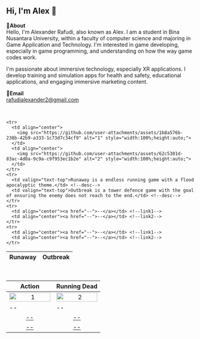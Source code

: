 Hi, I'm Alex 👋
---
**📌About** <br>
Hello, I'm Alexander Rafudi, also known as Alex. I am a student in Bina Nusantara University, within a faculty of computer science and majoring in Game Application and Technology.
I'm interested in game developing, especially in game programming, and understanding on how the way game codes work.

I'm passionate about immersive technology, especially XR applications. I develop training and simulation apps for health and safety, educational applications, and engaging immersive marketing content.

**📩Email** <br>
rafudialexander2@gmail.com

<br>

<table width="100%">
  <thead>
    <tr>
      <th width="50%" align="center"><a>Runaway</a></th> <!--tittle-->
      <th width="50%" align="center"><a>Outbreak</a></th> <!--tittle-->
    </tr>
  </thead>
  <tbody>


    <tr>
      <td align="center">
        <img src="https://github.com/user-attachments/assets/1b8a576b-238b-42b9-a333-1c73d7c34cf9" alt="1" style="width:100%;height:auto;">
      </td>
      <td align="center">
        <img src="https://github.com/user-attachments/assets/62c5301d-83ac-4d0a-9c9a-c9f953ec1b2e" alt="2" style="width:100%;height:auto;">
      </td>
    </tr>
    <tr>
      <td valign="text-top">Runaway is a endless running game with a flood apocalyptic theme.</td> <!--desc-->
      <td valign="text-top">Outbreak is a tower defence game with the goal of ensuring the enemy does not reach to the end.</td> <!--desc-->
    </tr>
    <tr>
      <td align="center"><a href="--">--</a></td> <!--link1-->
      <td align="center"><a href="--">--</a></td> <!--link2-->
    </tr>
    <tr>
      <td align="center"><a href="--">--</a></td> <!--link1-->
      <td align="center"><a href="--">--</a></td> <!--link2-->
    </tr>
  </tbody>
</table>


<br>


<table width="100%">
  <thead>
    <tr>
      <th width="50%" align="center"><a>Action</a></th> <!--tittle 3-->
      <th width="50%" align="center"><a>Running Dead</a></th> <!--tittle 4-->
    </tr>
  </thead>
  <tbody>
    <tr>
      <td align="center">
        <img src="" alt="1" style="width:100%;height:auto;">
      </td>
      <td align="center">
        <img src="" alt="2" style="width:100%;height:auto;">
      </td>
    </tr>
    <tr>
      <td valign="text-top">--</td> <!--desc-->
      <td valign="text-top">--</td> <!--desc-->
    </tr>
    <tr>
      <td align="center"><a href="">--</a></td> <!--link 3-->
      <td align="center"><a href="">--</a></td> <!--link 4-->
    </tr>
    <tr>
      <td align="center"><a href="">--</a></td> <!--link 3-->
      <td align="center"><a href="">--</a></td> <!--link 4-->
    </tr>
  </tbody>
</table>
